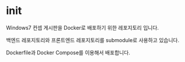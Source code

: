 # init
Windows7 컨셉 게시판을 Docker로 배포하기 위한 레포지토리 입니다.

백엔드 레포지토리와 프론트엔드 레포지토리를 submodule로 사용하고 있습니다.

Dockerfile과 Docker Compose를 이용해서 배포합니다.
